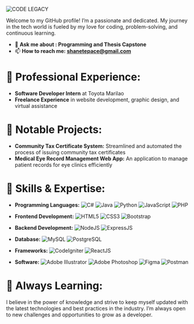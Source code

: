 ![CODE LEGACY](https://scontent.fcrk1-1.fna.fbcdn.net/v/t39.30808-6/449439565_2136126783439149_4063343886367045516_n.jpg?_nc_cat=110&ccb=1-7&_nc_sid=cc71e4&_nc_eui2=AeFIUpNdvXzzQbcosgAimwW5cY201uIw6VRxjbTW4jDpVDhLQLxV7r7FY75B76_lCoVhhX3eaJwVWRwcfOqn16Ma&_nc_ohc=48G2uT9TeQQQ7kNvgFjZWsq&_nc_ht=scontent.fcrk1-1.fna&oh=00_AYD3sYukXBjEHZZl7eX93z67FElAkwqBjgs1lkdWcHm68Q&oe=66A7CC35)


Welcome to my GitHub profile! I’m a passionate and dedicated. My journey in the tech world is fueled by my love for coding, problem-solving, and continuous learning.

- 💬 **Ask me about :  Programming and Thesis Capstone**
- 📫 **How to reach me: shanetepace@gmail.com** 

# 💼 Professional Experience:

- **Software Developer Intern** at Toyota Marilao
- **Freelance Experience** in website development, graphic design, and virtual assistance

# 🌟 Notable Projects:

- **Community Tax Certificate System:** Streamlined and automated the process of issuing community tax certificates
- **Medical Eye Record Management Web App:** An application to manage patient records for eye clinics efficiently

# 🚀 Skills & Expertise:

- **Programming Languages:** ![C#](https://img.shields.io/badge/C%23-239120?style=for-the-badge&logo=c-sharp&logoColor=white) ![Java](https://img.shields.io/badge/Java-ED8B00?style=for-the-badge&logo=java&logoColor=white) ![Python](https://img.shields.io/badge/Python-3776AB?style=for-the-badge&logo=python&logoColor=white) ![JavaScript](https://img.shields.io/badge/JavaScript-F7DF1E?style=for-the-badge&logo=javascript&logoColor=black) ![PHP](https://img.shields.io/badge/PHP-777BB4?style=for-the-badge&logo=php&logoColor=white)

- **Frontend Development:** ![HTML5](https://img.shields.io/badge/HTML5-E34F26?style=for-the-badge&logo=html5&logoColor=white) ![CSS3](https://img.shields.io/badge/CSS3-1572B6?style=for-the-badge&logo=css3&logoColor=white) ![Bootstrap](https://img.shields.io/badge/Bootstrap-563D7C?style=for-the-badge&logo=bootstrap&logoColor=white)

- **Backend Development:** ![NodeJS](https://img.shields.io/badge/Node.js-43853D?style=for-the-badge&logo=node-dot-js&logoColor=white) ![ExpressJS](https://img.shields.io/badge/Express.js-000000?style=for-the-badge&logo=express&logoColor=white)

- **Database:** ![MySQL](https://img.shields.io/badge/MySQL-4479A1?style=for-the-badge&logo=mysql&logoColor=white) ![PostgreSQL](https://img.shields.io/badge/PostgreSQL-316192?style=for-the-badge&logo=postgresql&logoColor=white)

- **Frameworks:** ![CodeIgniter](https://img.shields.io/badge/CodeIgniter-EF4223?style=for-the-badge&logo=codeigniter&logoColor=white) ![ReactJS](https://img.shields.io/badge/React-20232A?style=for-the-badge&logo=react&logoColor=61DAFB)

- **Software:** ![Adobe Illustrator](https://img.shields.io/badge/Adobe%20Illustrator-FF9A00?style=for-the-badge&logo=adobe%20illustrator&logoColor=white) ![Adobe Photoshop](https://img.shields.io/badge/Adobe%20Photoshop-31A8FF?style=for-the-badge&logo=adobe%20photoshop&logoColor=white) ![Figma](https://img.shields.io/badge/Figma-F24E1E?style=for-the-badge&logo=figma&logoColor=white) ![Postman](https://img.shields.io/badge/Postman-FF6C37?style=for-the-badge&logo=postman&logoColor=white) 


# 🌱 Always Learning:

I believe in the power of knowledge and strive to keep myself updated with the latest technologies and best practices in the industry. I’m always open to new challenges and opportunities to grow as a developer.

